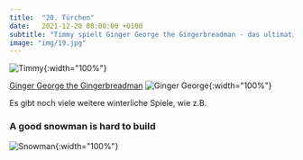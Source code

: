 ```yaml
---
title:  "20. Türchen"
date:   2021-12-20 00:00:00 +0100
subtitle: "Timmy spielt Ginger George the Gingerbreadman - das ultimative Weihnachtsspiel."
image: "img/19.jpg"
---
```


![Timmy](../img/19.jpg){:width="100%"}

[Ginger George the Gingerbreadman](https://limered.itch.io/generous-ginger-george-the-gingerbreadman)
![Ginger George](../img/gingerGeorge.png){:width="100%"}

Es gibt noch viele weitere winterliche Spiele, wie z.B.
### A good snowman is hard to build
![Snowman](../img/snowman.jpg){:width="100%"}